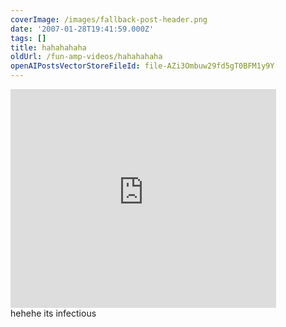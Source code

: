 ```yaml
---
coverImage: /images/fallback-post-header.png
date: '2007-01-28T19:41:59.000Z'
tags: []
title: hahahahaha
oldUrl: /fun-amp-videos/hahahahaha
openAIPostsVectorStoreFileId: file-AZi3Ombuw29fd5gT0BFM1y9Y
---
```


<embed width="425" height="350" wmode="transparent" type="application/x-shockwave-flash" src="https://www.youtube.com/v/5P6UU6m3cqk"></embed>  
hehehe its infectious
